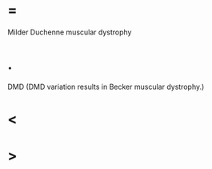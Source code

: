 # =

Milder Duchenne muscular dystrophy

# .

DMD (DMD variation results in Becker muscular dystrophy.)

# <

# >
